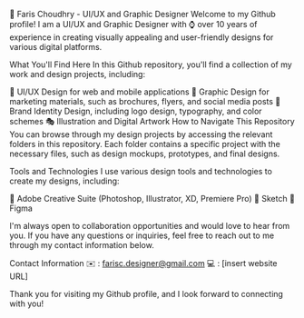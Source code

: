 👋 Faris Choudhry - UI/UX and Graphic Designer
Welcome to my Github profile! 
I am a UI/UX and Graphic Designer with ⌚️ over 10 years of experience in creating visually appealing and user-friendly designs for various digital platforms.

What You'll Find Here
In this Github repository, you'll find a collection of my work and design projects, including:

🎨 UI/UX Design for web and mobile applications
🎉 Graphic Design for marketing materials, such as brochures, flyers, and social media posts
💼 Brand Identity Design, including logo design, typography, and color schemes
🎭 Illustration and Digital Artwork
How to Navigate This Repository
You can browse through my design projects by accessing the relevant folders in this repository. Each folder contains a specific project with the necessary files, such as design mockups, prototypes, and final designs.

Tools and Technologies
I use various design tools and technologies to create my designs, including:

🎨 Adobe Creative Suite (Photoshop, Illustrator, XD, Premiere Pro)
🎨 Sketch
🎨 Figma

I'm always open to collaboration opportunities and would love to hear from you. If you have any questions or inquiries, feel free to reach out to me through my contact information below.

Contact Information
✉️ : farisc.designer@gmail.com
💻 : [insert website URL]

Thank you for visiting my Github profile, and I look forward to connecting with you!
